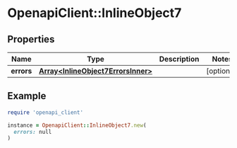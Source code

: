 # OpenapiClient::InlineObject7

## Properties

| Name | Type | Description | Notes |
| ---- | ---- | ----------- | ----- |
| **errors** | [**Array&lt;InlineObject7ErrorsInner&gt;**](InlineObject7ErrorsInner.md) |  | [optional] |

## Example

```ruby
require 'openapi_client'

instance = OpenapiClient::InlineObject7.new(
  errors: null
)
```

